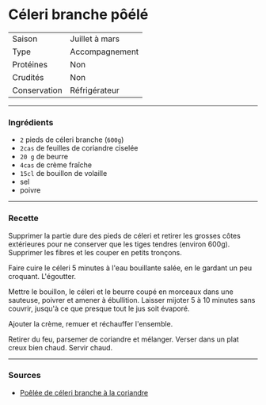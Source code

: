 # Céleri branche pôélé

| | |
|:---|:---|
| Saison | Juillet à mars |
| Type | Accompagnement |
| Protéines | Non |
| Crudités | Non |
| Conservation | Réfrigérateur |

---

### Ingrédients

* `2` pieds de céleri branche (`600g`)
* `2cas` de feuilles de coriandre ciselée
* `20 g` de beurre
* `4cas` de crème fraîche
* `15cl` de bouillon de volaille
* sel
* poivre

---

### Recette

Supprimer la partie dure des pieds de céleri et retirer les grosses côtes extérieures pour ne conserver que les tiges tendres (environ 600g). Supprimer les fibres et les couper en petits tronçons.

Faire cuire le céleri 5 minutes à l'eau bouillante salée, en le gardant un peu croquant. L'égoutter.

Mettre le bouillon, le céleri et le beurre coupé en morceaux dans une sauteuse, poivrer et amener à ébullition. Laisser mijoter 5 à 10 minutes sans couvrir, jusqu'à ce que presque tout le jus soit évaporé.

Ajouter la crème, remuer et réchauffer l'ensemble.

Retirer du feu, parsemer de coriandre et mélanger. Verser dans un plat creux bien chaud. Servir chaud.

---

### Sources

* [Poêlée de céleri branche à la coriandre](https://www.marieclaire.fr/cuisine/poelee-de-celeri-branche-a-la-coriandre,1201558.asp)
